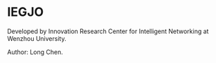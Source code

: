 # IEGJO

Developed by Innovation Research Center for Intelligent Networking at Wenzhou University.

Author: Long Chen.
